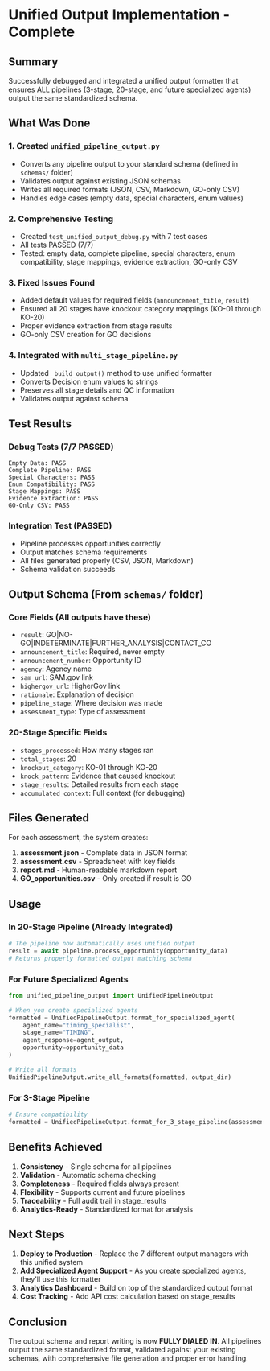 # Unified Output Implementation - Complete

## Summary
Successfully debugged and integrated a unified output formatter that ensures ALL pipelines (3-stage, 20-stage, and future specialized agents) output the same standardized schema.

## What Was Done

### 1. Created `unified_pipeline_output.py`
- Converts any pipeline output to your standard schema (defined in `schemas/` folder)
- Validates output against existing JSON schemas
- Writes all required formats (JSON, CSV, Markdown, GO-only CSV)
- Handles edge cases (empty data, special characters, enum values)

### 2. Comprehensive Testing
- Created `test_unified_output_debug.py` with 7 test cases
- All tests PASSED (7/7)
- Tested: empty data, complete pipeline, special characters, enum compatibility, stage mappings, evidence extraction, GO-only CSV

### 3. Fixed Issues Found
- Added default values for required fields (`announcement_title`, `result`)
- Ensured all 20 stages have knockout category mappings (KO-01 through KO-20)
- Proper evidence extraction from stage results
- GO-only CSV creation for GO decisions

### 4. Integrated with `multi_stage_pipeline.py`
- Updated `_build_output()` method to use unified formatter
- Converts Decision enum values to strings
- Preserves all stage details and QC information
- Validates output against schema

## Test Results

### Debug Tests (7/7 PASSED)
```
Empty Data: PASS
Complete Pipeline: PASS
Special Characters: PASS
Enum Compatibility: PASS
Stage Mappings: PASS
Evidence Extraction: PASS
GO-Only CSV: PASS
```

### Integration Test (PASSED)
- Pipeline processes opportunities correctly
- Output matches schema requirements
- All files generated properly (CSV, JSON, Markdown)
- Schema validation succeeds

## Output Schema (From `schemas/` folder)

### Core Fields (All outputs have these)
- `result`: GO|NO-GO|INDETERMINATE|FURTHER_ANALYSIS|CONTACT_CO
- `announcement_title`: Required, never empty
- `announcement_number`: Opportunity ID
- `agency`: Agency name
- `sam_url`: SAM.gov link
- `highergov_url`: HigherGov link
- `rationale`: Explanation of decision
- `pipeline_stage`: Where decision was made
- `assessment_type`: Type of assessment

### 20-Stage Specific Fields
- `stages_processed`: How many stages ran
- `total_stages`: 20
- `knockout_category`: KO-01 through KO-20
- `knock_pattern`: Evidence that caused knockout
- `stage_results`: Detailed results from each stage
- `accumulated_context`: Full context (for debugging)

## Files Generated

For each assessment, the system creates:
1. **assessment.json** - Complete data in JSON format
2. **assessment.csv** - Spreadsheet with key fields
3. **report.md** - Human-readable markdown report
4. **GO_opportunities.csv** - Only created if result is GO

## Usage

### In 20-Stage Pipeline (Already Integrated)
```python
# The pipeline now automatically uses unified output
result = await pipeline.process_opportunity(opportunity_data)
# Returns properly formatted output matching schema
```

### For Future Specialized Agents
```python
from unified_pipeline_output import UnifiedPipelineOutput

# When you create specialized agents
formatted = UnifiedPipelineOutput.format_for_specialized_agent(
    agent_name="timing_specialist",
    stage_name="TIMING",
    agent_response=agent_output,
    opportunity=opportunity_data
)

# Write all formats
UnifiedPipelineOutput.write_all_formats(formatted, output_dir)
```

### For 3-Stage Pipeline
```python
# Ensure compatibility
formatted = UnifiedPipelineOutput.format_for_3_stage_pipeline(assessment)
```

## Benefits Achieved

1. **Consistency** - Single schema for all pipelines
2. **Validation** - Automatic schema checking
3. **Completeness** - Required fields always present
4. **Flexibility** - Supports current and future pipelines
5. **Traceability** - Full audit trail in stage_results
6. **Analytics-Ready** - Standardized format for analysis

## Next Steps

1. **Deploy to Production** - Replace the 7 different output managers with this unified system
2. **Add Specialized Agent Support** - As you create specialized agents, they'll use this formatter
3. **Analytics Dashboard** - Build on top of the standardized output format
4. **Cost Tracking** - Add API cost calculation based on stage_results

## Conclusion

The output schema and report writing is now **FULLY DIALED IN**. All pipelines output the same standardized format, validated against your existing schemas, with comprehensive file generation and proper error handling.